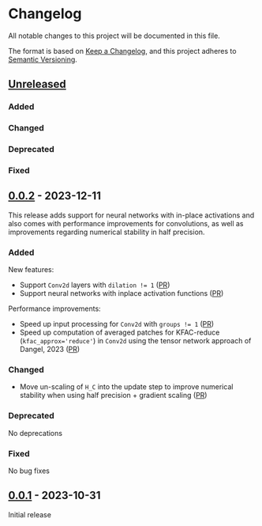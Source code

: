 # Changelog

All notable changes to this project will be documented in this file.

The format is based on [Keep a Changelog](https://keepachangelog.com/en/1.0.0/),
and this project adheres to [Semantic
Versioning](https://semver.org/spec/v2.0.0.html).

## [Unreleased]

### Added

### Changed

### Deprecated

### Fixed

## [0.0.2] - 2023-12-11

This release adds support for neural networks with in-place activations and also
comes with performance improvements for convolutions, as well as improvements
regarding numerical stability in half precision.

### Added

New features:

- Support `Conv2d` layers with `dilation != 1`
  ([PR](https://github.com/f-dangel/singd/pull/51))
- Support neural networks with inplace activation functions
  ([PR](https://github.com/f-dangel/singd/pull/63))

Performance improvements:

- Speed up input processing for `Conv2d` with `groups != 1`
  ([PR](https://github.com/f-dangel/singd/pull/59))
- Speed up computation of averaged patches for KFAC-reduce
  (`kfac_approx='reduce'`) in `Conv2d` using the tensor network approach of
  Dangel, 2023 ([PR](https://github.com/f-dangel/singd/pull/61))

### Changed

- Move un-scaling of `H_C` into the update step to improve numerical stability
  when using half precision + gradient scaling
  ([PR](https://github.com/f-dangel/singd/pull/67))

### Deprecated

No deprecations

### Fixed

No bug fixes

## [0.0.1] - 2023-10-31

Initial release

[unreleased]: https://github.com/f-dangel/singd/compare/v0.0.2...HEAD
[0.0.2]: https://github.com/f-dangel/singd/releases/tag/v0.0.2
[0.0.1]: https://github.com/f-dangel/singd/releases/tag/v0.0.1
